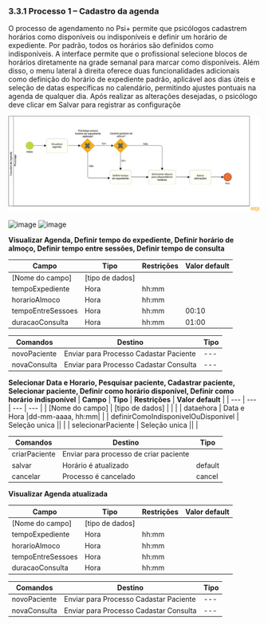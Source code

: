 ### 3.3.1 Processo 1 – Cadastro da agenda
O processo de agendamento no Psi+ permite que psicólogos cadastrem horários como disponíveis ou indisponíveis e definir um horário de expediente. Por padrão, todos os horários são definidos como indisponíveis. A interface permite que o profissional selecione blocos de horários diretamente na grade semanal para marcar como disponíveis. Além disso, o menu lateral à direita oferece duas funcionalidades adicionais como definição do horário de expediente padrão, aplicável aos dias úteis e  seleção de datas específicas no calendário, permitindo ajustes pontuais na agenda de qualquer dia. Após realizar as alterações desejadas, o psicólogo deve clicar em Salvar para registrar as configuraçõe

![Modelo BPMN agendamento](images/Cadastro-da-Agenda-Diagram.png)

![image]()
![image]()



**Visualizar Agenda, Definir tempo do expediente, Definir horário de almoço, Definir tempo entre sessões, Definir tempo de consulta**

| **Campo**       | **Tipo**         | **Restrições** | **Valor default** |
| ---             | ---              | ---            | ---               |
| [Nome do campo] | [tipo de dados]  |                |                   |
| tempoExpediente       | Hora      |hh:mm|                   |
| horarioAlmoco       | Hora      |hh:mm|                   |
| tempoEntreSessoes       | Hora      |hh:mm|00:10        |
| duracaoConsulta       | Hora      |hh:mm|01:00        |

| **Comandos**         |  **Destino**                   | **Tipo**          |
| ---                  | ---                            | ---               |
| novoPaciente                | Enviar para Processo Cadastar Paciente| ---               |
| novaConsulta                | Enviar para Processo Cadastar Consulta| ---               |


**Selecionar Data e Horario, Pesquisar paciente, Cadastrar paciente, Selecionar paciente, Definir como horário disponível, Definir como horário indisponível**
| **Campo**       | **Tipo**         | **Restrições** | **Valor default** |
| ---             | ---              | ---            | ---               |
| [Nome do campo] | [tipo de dados]  |                |                   |
| dataehora       | Data e Hora      |dd-mm-aaaa, hh:mm|                   |
| definirComoIndisponivelOuDisponivel       | Seleção unica      ||                   |
| selecionarPaciente       | Seleção unica      ||                   |


| **Comandos**         |  **Destino**                   | **Tipo**          |
| ---                  | ---                            | ---               |
| criarPaciente       | Enviar para processo de criar paciente      ||                   |
| salvar | Horário é atualizado | default|
| cancelar| Processo é cancelado |cancel|


**Visualizar Agenda atualizada**

| **Campo**       | **Tipo**         | **Restrições** | **Valor default** |
| ---             | ---              | ---            | ---               |
| [Nome do campo] | [tipo de dados]  |                |                   |
| tempoExpediente       | Hora      |hh:mm|                   |
| horarioAlmoco       | Hora      |hh:mm|                   |
| tempoEntreSessoes       | Hora      |hh:mm|                   |
| duracaoConsulta       | Hora      |hh:mm|                   |

| **Comandos**         |  **Destino**                   | **Tipo**          |
| ---                  | ---                            | ---               |
| novoPaciente                | Enviar para Processo Cadastar Paciente| ---               |
| novaConsulta                | Enviar para Processo Cadastar Consulta| ---               |
